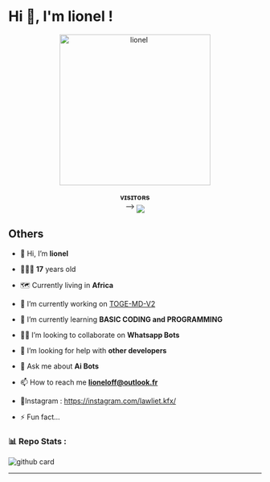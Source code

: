 # Hi 👋, I'm lionel !

<p align="center">  
  <a href="https://github.com/toge012345">
    <img alt="lionel" height="300" src="https://telegra.ph/file/e032a107c82cac9702783.jpg">
  </a>
</p>
<p align="center">
    <b>ᴠɪsɪᴛᴏʀs</b><br>
 -->    <img align="middle" src="https://profile-counter.glitch.me/toge012345/count.svg" />
</p>


## Others

- 👋 Hi, I’m **lionel**

-  👨🏻‍🦱 **17** years old

-  🗺 Currently living in **Africa**

- 🔭 I’m currently working on [TOGE-MD-V2](https://github.com/toge012345/TOGE-MD-V2)

- 🧠 I’m currently learning **BASIC CODING and PROGRAMMING**

- 👯‍♀️ I’m looking to collaborate on **Whatsapp Bots**

- 🤝 I’m looking for help with **other developers**

-  💬 Ask me about **Ai Bots**

- 📫 How to reach me **lioneloff@outlook.fr**
 
- 🚩Instagram : https://instagram.com/lawliet.kfx/

- ⚡️ Fun fact...


### 📊 Repo Stats : 
![github card](https://github-readme-stats.vercel.app/api/pin/?username=toge012345&repo=TOGE-MD-V3&theme=radical)

---


  

